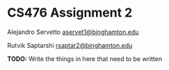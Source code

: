 # CS476 Assignment 2

Alejandro Servetto	aservet1@binghamton.edu

Rutvik Saptarshi	rsaptar2@binghamton.edu

**TODO:** Write the things in here that need to be written
